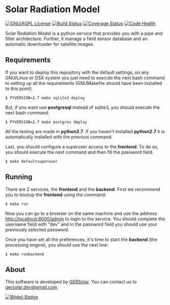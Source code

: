 Solar Radiation Model
=====================
[![GNU/AGPL License](http://www.gnu.org/graphics/agplv3-88x31.png)](https://github.com/ecolell/solar_radiation_model/blob/master/GNU-AGPL-3.0.txt) [![Build Status](https://travis-ci.org/ecolell/solar_radiation_model.png?branch=master)](https://travis-ci.org/ecolell/solar_radiation_model) [![Coverage Status](https://coveralls.io/repos/ecolell/solar_radiation_model/badge.png?branch=master)](https://coveralls.io/r/ecolell/solar_radiation_model?branch=master) [![Code Health](https://landscape.io/github/ecolell/solar_radiation_model/master/landscape.png)](https://landscape.io/github/ecolell/solar_radiation_model/master)

Solar Radiation Model is a python service that provides you with a pipe and filter architecture. Further, it manage a field sensor database and an automatic downloader for satellite images.

Requirements
------------

If you want to deploy this repository with the default settings, on any GNU/Linux or OSX system you just need to execute the next bash command to setting up all the requirements (GNUMakefile should have been installed to this point).

	$ PYVERSION=2.7 make sqlite3 deploy

But, if you want use **postgresql** instead of sqlite3, you should execute the next bash command:

	$ PYVERSION=2.7 make postgres deploy

All the testing are made in **python2.7**. If you haven't installed **python2.7** it is automatically installed with the previous command.

Last, you should configure a superuser access to the **frontend**. To do so, you should execute the next command and then fill the password field.

	$ make defaultsuperuser

Running
-------

There are 2 services, the **frontend** and the **backend**. First we recommend you to bootup the **frontend** using the command:

	$ make run

Now you can go to a browser on the same machine and use the address <http://localhost:8000/admin> to login to the service. You should complete the username field with "dev" and in the password field you should use your previously selected password.

Once you have set all the preferences, it's time to start the **backend** (the processing engine), you should use the next line:

	$ make runbackend

About
-----

This software is developed by [GERSolar](http://www.gersol.unlu.edu.ar/). You can contact us to <gersolar.dev@gmail.com>.


[![Bitdeli Badge](https://d2weczhvl823v0.cloudfront.net/ecolell/solar_radiation_model/trend.png)](https://bitdeli.com/free "Bitdeli Badge")

